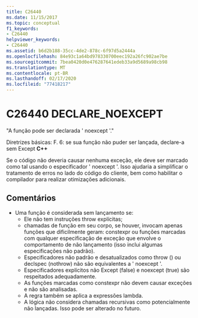 ```yaml
---
title: C26440
ms.date: 11/15/2017
ms.topic: conceptual
f1_keywords:
- C26440
helpviewer_keywords:
- C26440
ms.assetid: b6d2b188-35cc-4de2-878c-6f97d5a2444a
ms.openlocfilehash: 84e93c1a64bd978330700eec192a26fc902ae7be
ms.sourcegitcommit: 7bea0420d0e476287641edeb33a9d5689a98cb98
ms.translationtype: MT
ms.contentlocale: pt-BR
ms.lasthandoff: 02/17/2020
ms.locfileid: "77418217"
---
```

# <a name="c26440-declare_noexcept"></a>C26440 DECLARE_NOEXCEPT
"A função pode ser declarada ' noexcept '."

Diretrizes básicas: F. 6: se sua função não puder ser lançada, declare-a sem Except **C++**

Se o código não deveria causar nenhuma exceção, ele deve ser marcado como tal usando o especificador ' noexcept '. Isso ajudaria a simplificar o tratamento de erros no lado do código do cliente, bem como habilitar o compilador para realizar otimizações adicionais.

## <a name="remarks"></a>Comentários
- Uma função é considerada sem lançamento se:
  - Ele não tem instruções throw explícitas;
  - chamadas de função em seu corpo, se houver, invocam apenas funções que dificilmente geram: constexpr ou funções marcadas com qualquer especificação de exceção que envolve o comportamento de não lançamento (isso inclui algumas especificações não padrão).
  - Especificadores não padrão e desatualizados como throw () ou declspec (nothrow) não são equivalentes a ' noexcept '.
  - Especificadores explícitos não Except (false) e noexcept (true) são respeitados adequadamente.
  - As funções marcadas como constexpr não devem causar exceções e não são analisadas.
  - A regra também se aplica a expressões lambda.
  - A lógica não considera chamadas recursivas como potencialmente não lançadas. Isso pode ser alterado no futuro.
